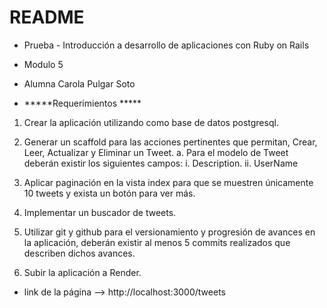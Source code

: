 # README


* Prueba - Introducción a desarrollo de aplicaciones con Ruby on Rails

* Modulo 5

* Alumna Carola Pulgar Soto

* *****Requerimientos *****
1. Crear la aplicación utilizando como base de datos postgresql.

2. Generar un scaffold para las acciones pertinentes que permitan, Crear, Leer, Actualizar y Eliminar un Tweet.
    a. Para el modelo de Tweet deberán existir los siguientes campos:
        i. Description.
        ii. UserName

3. Aplicar paginación en la vista index para que se muestren únicamente 10 tweets y exista un botón para ver más.

4. Implementar un buscador de tweets.

5. Utilizar git y github para el versionamiento y progresión de avances en la aplicación, deberán existir al menos 5 commits realizados que describen dichos avances.

6. Subir la aplicación a Render.


* link de la página   --> http://localhost:3000/tweets